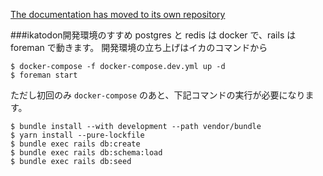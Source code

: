 [The documentation has moved to its own repository](https://github.com/tootsuite/documentation/blob/master/README.md)

###ikatodon開発環境のすすめ
postgres と redis は docker で、rails は foreman で動きます。
開発環境の立ち上げはイカのコマンドから

```
$ docker-compose -f docker-compose.dev.yml up -d
$ foreman start
```

ただし初回のみ `docker-compose` のあと、下記コマンドの実行が必要になります。

```
$ bundle install --with development --path vendor/bundle
$ yarn install --pure-lockfile
$ bundle exec rails db:create
$ bundle exec rails db:schema:load
$ bundle exec rails db:seed
```